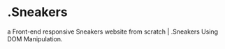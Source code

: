 # .Sneakers

a Front-end responsive Sneakers website from scratch | .Sneakers
Using DOM Manipulation.

